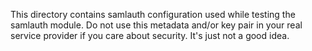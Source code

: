 This directory contains samlauth configuration used while testing the samlauth
module. Do not use this metadata and/or key pair in your real service provider
if you care about security. It's just not a good idea.

